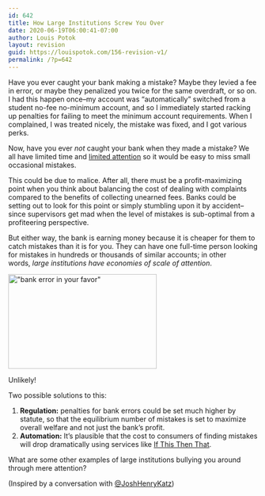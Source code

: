```yaml
---
id: 642
title: How Large Institutions Screw You Over
date: 2020-06-19T06:00:41-07:00
author: Louis Potok
layout: revision
guid: https://louispotok.com/156-revision-v1/
permalink: /?p=642
---
```

Have you ever caught your bank making a mistake? Maybe they levied a fee in error, or maybe they penalized you twice for the same overdraft, or so on. I had this happen once&#8211;my account was &#8220;automatically&#8221; switched from a student no-fee no-minimum account, and so I immediately started racking up penalties for failing to meet the minimum account requirements. When I complained, I was treated nicely, the mistake was fixed, and I got various perks.

Now, have you ever _not_ caught your bank when they made a mistake? We all have limited time and <a href="http://www.ideas42.org/limited-attention/" target="_blank" rel="noopener noreferrer">limited attention</a> so it would be easy to miss small occasional mistakes.

This could be due to malice. After all, there must be a profit-maximizing point when you think about balancing the cost of dealing with complaints compared to the benefits of collecting unearned fees. Banks could be setting out to look for this point or simply stumbling upon it by accident&#8211;since supervisors get mad when the level of mistakes is sub-optimal from a profiteering perspective.

But either way, the bank is earning money because it is cheaper for them to catch mistakes than it is for you. They can have one full-time person looking for mistakes in hundreds or thousands of similar accounts; in other words, _large institutions have_ _economies of scale of attention_.

<div id="attachment_640" style="width: 310px" class="wp-caption alignnone">
  <a href="http://louispotok.com/wp-content/uploads/2013/07/bank-error.jpg"><img aria-describedby="caption-attachment-640" loading="lazy" class="size-medium wp-image-640" src="http://louispotok.com/wp-content/uploads/2013/07/bank-error-300x191.jpg" alt="&quot;bank error in your favor&quot;" width="300" height="191" srcset="https://louispotok.com/wp-content/uploads/2013/07/bank-error-300x191.jpg 300w, https://louispotok.com/wp-content/uploads/2013/07/bank-error.jpg 406w" sizes="(max-width: 300px) 100vw, 300px" /></a>
  
  <p id="caption-attachment-640" class="wp-caption-text">
    Unlikely!
  </p>
</div>

Two possible solutions to this:

  1. **<span style="line-height: 14px;">Regulation:</span>**<span style="line-height: 14px;"> penalties for bank errors could be set much higher by statute, so that the equilibrium number of mistakes is set to maximize overall welfare and not just the bank&#8217;s profit.</span>
  2. **Automation:** It&#8217;s plausible that the cost to consumers of finding mistakes will drop dramatically using services like <a href="https://ifttt.com/" target="_blank" rel="noopener noreferrer">If This Then That</a>.

What are some other examples of large institutions bullying you around through mere attention?

(Inspired by a conversation with [@JoshHenryKatz](https://twitter.com/JoshHenryKatz))